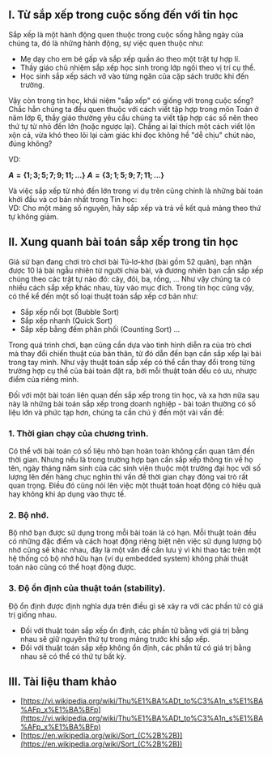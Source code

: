 ## I. Từ sắp xếp trong cuộc sống đến với tin học
<p>
Sắp xếp là một hành động quen thuộc trong cuộc sống hằng ngày của chúng ta, đó là những hành động, sự việc quen thuộc như:
</p>
<p>

* Mẹ dạy cho em bé gấp và sắp xếp quần áo theo một trật tự hợp lí.
* Thầy giáo chủ nhiệm sắp xếp học sinh trong lớp ngồi theo vị trí cụ thể.
* Học sinh sắp xếp sách vở vào từng ngăn của cặp sách trước khi đến trường.
</p>
<p>
Vậy còn trong tin học, khái niệm "sắp xếp" có giống với trong cuộc sống? Chắc hẳn chúng ta đều quen thuộc với cách viết tập hợp trong môn Toán ở năm lớp 6, thầy giáo thường yêu cầu chúng ta viết tập hợp các số nên theo thứ tự từ nhỏ đến lớn (hoặc ngược lại). Chẳng ai lại thích một cách viết lộn xộn cả, vừa khó theo lõi lại cảm giác khi đọc không hề "dễ chịu" chút nào, đúng không?
    
VD:

**$A = \left\{ 1; 3; 5; 7; 9; 11; ... \right\}$**
**$A = \left\{3; 1; 5; 9; 7; 11; ...\right\}$**
</p>
<p>
Và việc sắp xếp từ nhỏ đến lớn trong ví dụ trên cũng chính là những bài toán khởi đầu và cơ bản nhất trong Tin học:<br>
VD: Cho một mảng số nguyên, hãy sắp xếp và trả về kết quả mảng theo thứ tự không giảm.
</p>

## II. Xung quanh bài toán sắp xếp trong tin học
<p>
Giả sử bạn đang chơi trò chơi bài Tú-lơ-khơ (bài gồm 52 quân), bạn nhận được 10 lá bài ngẫu nhiên từ người chia bài, và đương nhiên bạn cần sắp xếp chúng theo các trật tự nào đó: cây, đôi, ba, rồng, ... Như vậy chúng ta có nhiều cách sắp xếp khác nhau, tùy vào mục đích. Trong tin học cũng vậy, có thể kể đến một số loại thuật toán sắp xếp cơ bản như:

* Sắp xếp nổi bọt (Bubble Sort)
* Sắp xếp nhanh (Quick Sort)
* Sắp xếp bằng đếm phân phối (Counting Sort)
...
</p>
<p>
Trong quá trình chơi, bạn cũng cần dựa vào tình hình diễn ra của trò chơi mà thay đổi chiến thuật của bản thân, từ đó dẫn đến bạn cần sắp xếp lại bài trong tay mình. Như vậy thuật toán sắp xếp có thể cần thay đổi trong từng trường hợp cụ thể của bài toán đặt ra, bởi mỗi thuật toán đều có ưu, nhược điểm của riêng mình.
</p>
<p>
Đối với một bài toán liên quan đến sắp xếp trong tin học, và xa hơn nữa sau này là những bài toán sắp xếp trong doanh nghiệp - bài toán thường có số liệu lớn và phức tạp hơn, chúng ta cần chú ý đến một vài vấn đề:

### 1. Thời gian chạy của chương trình.<br>
Có thể với bài toán có số liệu nhỏ bạn hoàn toàn không cần quan tâm đến thời gian. Nhưng nếu là trong trường hợp bạn cần sắp xếp thông tin về họ tên, ngày tháng năm sinh của các sinh viên thuộc một trường đại học với số lượng lên đến hàng chục nghìn thì vấn đề thời gian chạy đóng vai trò rất quan trọng. Điều đó cũng nói lên việc một thuật toán hoạt động có hiệu quả hay không khi áp dụng vào thực tế.

### 2. Bộ nhớ.<br>
Bộ nhớ bạn được sử dụng trong mỗi bài toán là có hạn. Mỗi thuật toán đều có những đặc điểm và cách hoạt động riêng biệt nên việc sử dụng lượng bộ nhớ cũng sẽ khác nhau, đây là một vấn đề cần lưu ý vì khi thao tác trên một hệ thống có bộ nhớ hữu hạn (ví dụ embedded system) không phải thuật toán nào cũng có thể hoạt động được.

### 3. Độ ổn định của thuật toán (stability).<br>
Độ ổn định được định nghĩa dựa trên điều gì sẽ xảy ra với các phần tử có giá trị giống nhau.
* Đối với thuật toán sắp xếp ổn định, các phần tử bằng với giá trị bằng nhau sẽ giữ nguyên thứ tự trong mảng trước khi sắp xếp.
* Đối với thuật toán sắp xếp không ổn định, các phần tử có giá trị bằng nhau sẽ có thể có thứ tự bất kỳ.
</p>

## III. Tài liệu tham khảo

* [https://vi.wikipedia.org/wiki/Thu%E1%BA%ADt_to%C3%A1n_s%E1%BA%AFp_x%E1%BA%BFp](https://vi.wikipedia.org/wiki/Thu%E1%BA%ADt_to%C3%A1n_s%E1%BA%AFp_x%E1%BA%BFp)
* [https://en.wikipedia.org/wiki/Sort_(C%2B%2B)](https://en.wikipedia.org/wiki/Sort_(C%2B%2B))